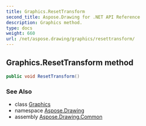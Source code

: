 ```yaml
---
title: Graphics.ResetTransform
second_title: Aspose.Drawing for .NET API Reference
description: Graphics method. 
type: docs
weight: 660
url: /net/aspose.drawing/graphics/resettransform/
---
```

## Graphics.ResetTransform method

```csharp
public void ResetTransform()
```

### See Also

* class [Graphics](../)
* namespace [Aspose.Drawing](../../graphics/)
* assembly [Aspose.Drawing.Common](../../../)


